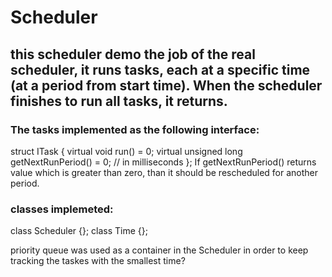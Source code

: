
# Scheduler

## this scheduler demo the job of the real scheduler, it runs tasks, each at a specific time (at a period from start time). When the scheduler finishes to run all tasks, it returns.

### The tasks implemented as the following interface:
struct ITask
{
   virtual void run() = 0;
   virtual unsigned long getNextRunPeriod() = 0; // in milliseconds
};
If getNextRunPeriod() returns value which is greater than zero, than it should be rescheduled for another period.

### classes implemeted:
class Scheduler {};
class Time {};

priority queue was used as a container in the Scheduler in order to keep tracking the taskes with the smallest time?
